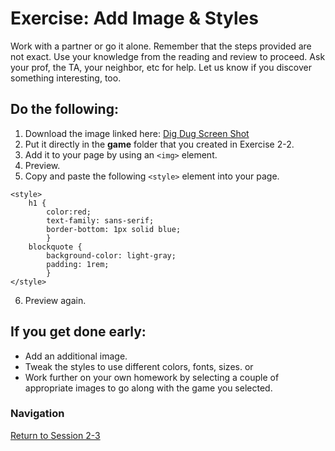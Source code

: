 # Exercise: Add Image & Styles 

Work with a partner or go it alone.  Remember that the steps provided are not exact.  Use your knowledge from the reading and review to proceed.  Ask your prof, the TA, your neighbor, etc for help.  Let us know if you discover something interesting, too.

## Do the following:
1. Download the image linked here: [Dig Dug Screen Shot](dig-dug-burnt.png)
2. Put it directly in the **game** folder that you created in Exercise 2-2.
3. Add it to your page by using an `<img>` element.
4. Preview.
5. Copy and paste the following `<style>` element into your page.  
```
<style>
    h1 { 
        color:red;
        text-family: sans-serif;
        border-bottom: 1px solid blue;
        }
    blockquote { 
        background-color: light-gray;
        padding: 1rem;
        }
</style>
```
6. Preview again.

## If you get done early:
- Add an additional image.
- Tweak the styles to use different colors, fonts, sizes.
  or
- Work further on your own homework by selecting a couple of appropriate images to go along with the game you selected.


### Navigation
[Return to Session 2-3](../sessions/2-3.md)
